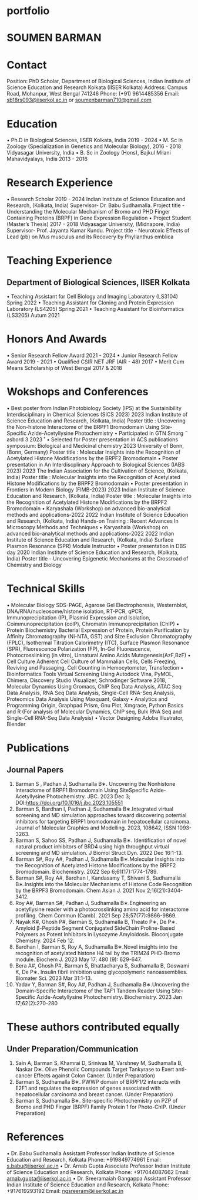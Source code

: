 # portfolio
# SOUMEN BARMAN
# Contact
Position: PhD Scholar, Department of Biological Sciences, Indian Institute of Science Education and Research Kolkata (IISER
Kolkata)
Address: Campus Road, Mohanpur, West Bengal 741246
Phone: (+91) 9614485356
Email: sb18rs093@iiserkol.ac.in or soumenbarman710@gmail.com
# Education
• Ph.D in Biological Sciences, IISER Kolkata, India 2019 - 2024
• M. Sc in Zoology (Specialization in Genetics and Molecular Biology), 2016 - 2018
Vidyasagar University, India
• B. Sc in Zoology (Hons), Bajkul Milani Mahavidyalays, India 2013 - 2016
# Research Experience
• Research Scholar 2019 - 2024
Indian Institute of Science Education and Research, (Kolkata, India)
Supervisor- Dr. Babu Sudhamalla.
Project title - Understanding the Molecular Mechanism of Bromo and PHD Finger Containing Proteins (BRPF) in Gene
Expression Regulation
• Project Student (Master’s Thesis) 2017 - 2018
Vidyasagar University, (Midnapore, India)
Supervisor- Prof. Jayanta Kumar Kundu.
Project title - Neurotoxic Effects of Lead (pb) on Mus musculus and its Recovery by Phyllanthus emblica
# Teaching Experience
## Department of Biological Sciences, IISER Kolkata
• Teaching Assistant for Cell Biology and Imaging Laboratory (LS3104) Spring 2022
• Teaching Assistant for Cloning and Protein Expression Laboratory (LS4205) Spring 2021
• Teaching Assistant for Bioinformatics (LS3205) Autum 2021
# Honors And Awards
• Senior Research Fellow Award 2021 - 2024
• Junior Research Fellow Award 2019 - 2021
• Qualified CSIR NET JRF (AIR - 48) 2017
• Merit Cum Means Scholarship of West Bengal 2017 & 2018
# Wokshops and Conferences
• Best poster from Indian Photobiology Society (IPS) at the Sustainibility Interdisciplinary in Chemical Sciences (SICS
2023) 2023
Indian Institute of Science Education and Research, (Kolkata, India)
Poster title : Uncovering the Non-histone Interactome of the BRPF1 Bromodomain Using Site-Specific Azide-Acetyllysine
Photochemistry
• Participated in GTN Smorg ¨ asbord 3 2023 ˚
• Selected for Poster presentation in ACS publications symposium: Biological and Medicinal chemistry 2023
University of Bonn, (Bonn, Germany)
Poster title : Molecular Insights into the Recognition of Acetylated Histone Modifications by the BRPF2 Bromodomain
• Poster presentation in An Interdiscplinary Approach to Biological Sciences (IABS 2023) 2023
The Indian Association for the Cultivation of Science, (Kolkata, India)
Poster title : Molecular Insights into the Recognition of Acetylated Histone Modifications by the BRPF2 Bromodomain
• Poster presentation in Frontiers in Modern Biology (FIMB-2023) 2023
Indian Institute of Science Education and Research, (Kolkata, India)
Poster title : Molecular Insights into the Recognition of Acetylated Histone Modifications by the BRPF2 Bromodomain
• Karyashala (Workshop) on advanced bio-analytical methods and applications-2022 2022
Indian Institute of Science Education and Research, (Kolkata, India)
Hands-on Training : Recent Advances In Microscopy Methods and Techniques
• Karyashala (Workshop) on advanced bio-analytical methods and applications-2022 2022
Indian Institute of Science Education and Research, (Kolkata, India)
Surface Plasmon Resonance (SPR) Module Instructor
• Poster presentation in DBS day 2020
Indian Institute of Science Education and Research, (Kolkata, India)
Poster title - Uncovering Epigenetic Mechanisms at the Crossroad of Chemistry and Biology
# Technical Skills
• Molecular Biology
SDS-PAGE, Agarose Gel Electrophoresis, Westernblot, DNA/RNA/nucleosome/histone isolation, RT-PCR, qPCR, Immunoprecipitation (IP), Plasmid Expression and Isolation, Coimmunoprecipitation (coIP), Chromatin Immunoprecipitation (ChIP)
• Protein Biochemistry
Bacterial Expression of Protein, Protein Purification by Affinity Chromatography (Ni-NTA, GST) and Size Exclusion
Chromatography (FPLC), Isothermal Titration Calorimetry (ITC), Surface Plasmon Resonance (SPR), Fluorescence Polarization (FP), In-Gel Fluorescence, Photocrosslinking (in vitro), Unnatural Amino Acids Mutagenesis(AzF,BzF)
• Cell Culture
Adherent Cell Culture of Mammalian Cells, Cells Freezing, Reviving and Passaging, Cell Counting in Hemocytometer,
Transfection
• Bioinformatics Tools
Virtual Screening Using Autodock Vina, PyMOL, Chimera, Discovery Studio Visualizer, Schrodinger Software 2018, ¨
Molecular Dynamics Using Gromacs, ChIP Seq Data Analysis, ATAC Seq Data Analysis, RNA Seq Data Analysis,
Single-Cell RNA-Seq Analysis, Proteomics Data Analysis Using Maxquant, Galaxy
• Analytics and Programming
Origin, Graphpad Prism, Gnu Plot, Xmgrace, Python Basics and R (For analysis of Molecular Dynamics, ChIP seq, Bulk
RNA Seq and Single-Cell RNA-Seq Data Analysis)
• Vector Designing
Adobe Illustrator, Blender
# Publications
## Journal Papers
1. Barman S , Padhan J, Sudhamalla B∗. Uncovering the Nonhistone Interactome of BRPF1 Bromodomain Using SiteSpecific Azide-Acetyllysine Photochemistry. JBC. 2023 Dec 3; DOI:https://doi.org/10.1016/j.jbc.2023.105551
2. Barman S, Bardhan I, Padhan J, Sudhamalla B∗.Integrated virtual screening and MD simulation approaches toward
discovering potential inhibitors for targeting BRPF1 bromodomain in hepatocellular carcinoma. Journal of Molecular
Graphics and Modelling. 2023, 108642, ISSN 1093-3263.
3. Barman S, Sahoo SS, Padhan J, Sudhamalla B∗. Identification of novel natural product inhibitors of BRD4 using high
throughput virtual screening and MD simulation. J Biomol Struct Dyn. 2022 Dec 16:1-13.
4. Barman S#, Roy A#, Padhan J, Sudhamalla B∗.Molecular Insights into the Recognition of Acetylated Histone Modifications by the BRPF2 Bromodomain. Biochemistry. 2022 Sep 6;61(17):1774-1789.
5. Barman S#, Roy A#, Bardhan I, Kandasamy T, Shivani S, Sudhamalla B∗.Insights into the Molecular Mechanisms of
Histone Code Recognition by the BRPF3 Bromodomain. Chem Asian J. 2021 Nov 2;16(21):3404-3412.
6. Roy A#, Barman S#, Padhan J, Sudhamalla B∗.Engineering an acetyllysine reader with a photocrosslinking amino acid
for interactome profiling. Chem Commun (Camb). 2021 Sep 28;57(77):9866-9869.
7. Nayak K#, Ghosh P#, Barman S, Sudhamalla B, Theato P∗, De P∗. Amyloid β-Peptide Segment Conjugated SideChain Proline-Based Polymers as Potent Inhibitors in Lysozyme Amyloidosis. Bioconjugate Chemistry. 2024 Feb 12.
8. Bardhan I, Barman S, Roy A, Sudhamalla B∗.Novel insights into the recognition of acetylated histone H4 tail by the
TRIM24 PHD-Bromo module. Biochem J. 2023 May 17; 480 (9): 629-647.
9. Bera A#, Ghosh P#, Barman S, Bhattacharya S, Sudhamalla B, Goswami K, De P∗. Insulin fibril inhibition using
glycopolymeric nanoassemblies. Biomater Sci. 2023 Mar 31:1-13.
10. Yadav Y, Barman S#, Roy A#, Padhan J, Sudhamalla B∗.Uncovering the Domain-Specific Interactome of the TAF1
Tandem Reader Using Site-Specific Azide-Acetyllysine Photochemistry. Biochemistry. 2023 Jan 17;62(2):270-280
 # These authors contributed equally
## Under Preparation/Communication
1. Sain A, Barman S, Khamrai D, Srinivas M, Varshney M, Sudhamalla B, Naskar D∗. Olive Phenolic Compounds Target
Tankyrase to Exert anti-cancer Effects against Colon Cancer. (Under Preparation)
2. Barman S, Sudhamalla B∗. PWWP domain of BRPF1/2 interacts with E2F1 and regulates the expression of genes
associated with hepatocellular carcinoma and breast cancer. (Under Preparation)
3. Barman S, Sudhamalla B∗. Site-specific Photochemistry on PZP of Bromo and PHD Finger (BRPF) Family Protein 1
for Photo-ChIP. (Under Preparation)
# References
• Dr. Babu Sudhamalla
Assistant Professor
Indian Institute of Science Education and Research, Kolkata
Phone: +919849774961
Email: s.babu@iiserkol.ac.in
• Dr. Arnab Gupta
Associate Professor
Indian Institute of Science Education and Research, Kolkata
Phone: +917044087662
Email: arnab.gupta@iiserkol.ac.in
• Dr. Sreeramaiah Gangappa
Assistant Professor
Indian Institute of Science Education and Research, Kolkata
Phone: +917619293192
Email: ngsreeram@iiserkol.ac.in
